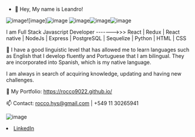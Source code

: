 - 👋 Hey, My name is Leandro!

![image](https://user-images.githubusercontent.com/74310843/117820170-a6bd3180-b240-11eb-9cf8-7e71296e9a55.png)![image]![image](https://user-images.githubusercontent.com/74310843/117820660-1df2c580-b241-11eb-99ea-1a283d6a4dec.png) ![image](https://user-images.githubusercontent.com/74310843/117820738-32cf5900-b241-11eb-8c76-90cd51d07b35.png)![image](https://user-images.githubusercontent.com/74310843/117820756-37940d00-b241-11eb-8706-c2e00229a35d.png)![image](https://user-images.githubusercontent.com/74310843/117820860-55617200-b241-11eb-9240-4cf74337120b.png)






I am Full Stack Javascript Developer  ------->>>        React | Redux | React native | NodeJs | Express | PostgreSQL | Sequelize | Python |  HTML | CSS

🔭 I have a good linguistic level that has allowed me to learn languages such as English that I develop fluently and Portuguese that I am bilingual. They are incorporated into Spanish, which is my native language. 

I am always in search of acquiring knowledge, updating and having new challenges.

 🌱 My Portfolio: https://rocco9022.github.io/

📫 Contact: 
rocco.hys@gmail.com | +549 11 30265941 

![image](https://user-images.githubusercontent.com/74310843/117821157-a96c5680-b241-11eb-9dc1-51de76a330ba.png)
<li><a href="https://www.linkedin.com/in/leandro-rocco/" class="icon brands fa-linkedin-in"><span class="label">LinkedIn</span></a></li>
